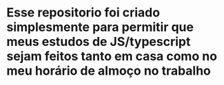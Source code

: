 # Esse repositorio foi criado simplesmente para permitir que meus estudos de JS/typescript sejam feitos tanto em casa como no meu horário de almoço no trabalho
